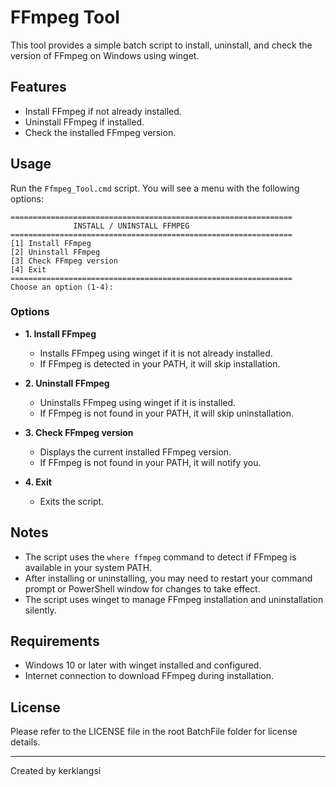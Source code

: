 # FFmpeg Tool

This tool provides a simple batch script to install, uninstall, and check the version of FFmpeg on Windows using winget.

## Features

- Install FFmpeg if not already installed.
- Uninstall FFmpeg if installed.
- Check the installed FFmpeg version.

## Usage

Run the `Ffmpeg_Tool.cmd` script. You will see a menu with the following options:

```
===============================================================
              INSTALL / UNINSTALL FFMPEG
===============================================================
[1] Install FFmpeg
[2] Uninstall FFmpeg
[3] Check FFmpeg version
[4] Exit
===============================================================
Choose an option (1-4): 
```

### Options

- **1. Install FFmpeg**
  - Installs FFmpeg using winget if it is not already installed.
  - If FFmpeg is detected in your PATH, it will skip installation.

- **2. Uninstall FFmpeg**
  - Uninstalls FFmpeg using winget if it is installed.
  - If FFmpeg is not found in your PATH, it will skip uninstallation.

- **3. Check FFmpeg version**
  - Displays the current installed FFmpeg version.
  - If FFmpeg is not found in your PATH, it will notify you.

- **4. Exit**
  - Exits the script.

## Notes

- The script uses the `where ffmpeg` command to detect if FFmpeg is available in your system PATH.
- After installing or uninstalling, you may need to restart your command prompt or PowerShell window for changes to take effect.
- The script uses winget to manage FFmpeg installation and uninstallation silently.

## Requirements

- Windows 10 or later with winget installed and configured.
- Internet connection to download FFmpeg during installation.

## License

Please refer to the LICENSE file in the root BatchFile folder for license details.

---

Created by kerklangsi